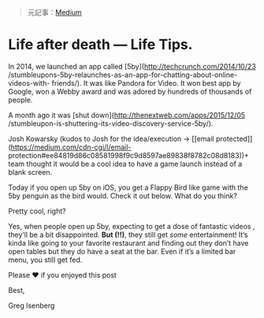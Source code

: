 >元記事：[Medium](https://medium.com/life-tips/we-built-an-app-it-shut-down-but-guess-what-you-see-when-you-open-it-up-now-ef9f96fd86a#.xgk57lerz)

# Life after death — Life Tips.

In 2014, we launched an app called [5by](http://techcrunch.com/2014/10/23
/stumbleupons-5by-relaunches-as-an-app-for-chatting-about-online-videos-with-
friends/). It was like Pandora for Video. It won best app by Google, won a
Webby award and was adored by hundreds of thousands of people.

A month ago it was [shut down](http://thenextweb.com/apps/2015/12/05
/stumbleupon-is-shuttering-its-video-discovery-service-5by/).

Josh Kowarsky (kudos to Josh for the idea/execution → [[email
protected]](https://medium.com/cdn-cgi/l/email-
protection#ee84819d86c08581998f9c9d8597ae89838f8782c08d8183))+ team thought it
would be a cool idea to have a game launch instead of a blank screen.

Today if you open up 5by on iOS, you get a Flappy Bird like game with the 5by
penguin as the bird would. Check it out below. What do you think?

Pretty cool, right?

Yes, when people open up 5by, expecting to get a dose of fantastic videos ,
they’ll be a bit disappointed. **But (!!)**, they still get _some_
entertainment! It’s kinda like going to your favorite restaurant and finding
out they don’t have open tables but they do have a seat at the bar. Even if
it’s a limited bar menu, you still get fed.

Please ❤ if you enjoyed this post

Best,

Greg Isenberg
